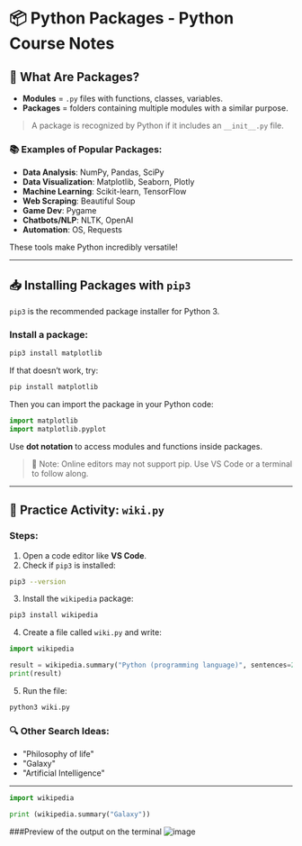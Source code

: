 # 📦 Python Packages - Python Course Notes

## 🧩 What Are Packages?
- **Modules** = `.py` files with functions, classes, variables.
- **Packages** = folders containing multiple modules with a similar purpose.

> A package is recognized by Python if it includes an `__init__.py` file.

### 📚 Examples of Popular Packages:
- **Data Analysis**: NumPy, Pandas, SciPy
- **Data Visualization**: Matplotlib, Seaborn, Plotly
- **Machine Learning**: Scikit-learn, TensorFlow
- **Web Scraping**: Beautiful Soup
- **Game Dev**: Pygame
- **Chatbots/NLP**: NLTK, OpenAI
- **Automation**: OS, Requests

These tools make Python incredibly versatile!

---

## 📥 Installing Packages with `pip3`
`pip3` is the recommended package installer for Python 3.

### Install a package:
```bash
pip3 install matplotlib
```
If that doesn’t work, try:
```bash
pip install matplotlib
```

Then you can import the package in your Python code:
```python
import matplotlib
import matplotlib.pyplot
```
Use **dot notation** to access modules and functions inside packages.

> 📝 Note: Online editors may not support pip. Use VS Code or a terminal to follow along.

---

## 🧪 Practice Activity: `wiki.py`

### Steps:
1. Open a code editor like **VS Code**.
2. Check if `pip3` is installed:
```bash
pip3 --version
```
3. Install the `wikipedia` package:
```bash
pip3 install wikipedia
```

4. Create a file called `wiki.py` and write:
```python
import wikipedia

result = wikipedia.summary("Python (programming language)", sentences=2)
print(result)
```

5. Run the file:
```bash
python3 wiki.py
```

### 🔍 Other Search Ideas:
- "Philosophy of life"
- "Galaxy"
- "Artificial Intelligence"

---

```Python
import wikipedia

print (wikipedia.summary("Galaxy"))
```
###Preview of the output on the terminal
![image](https://github.com/user-attachments/assets/16d27871-0ee4-4f5e-8c97-9a0a75fdba90)
